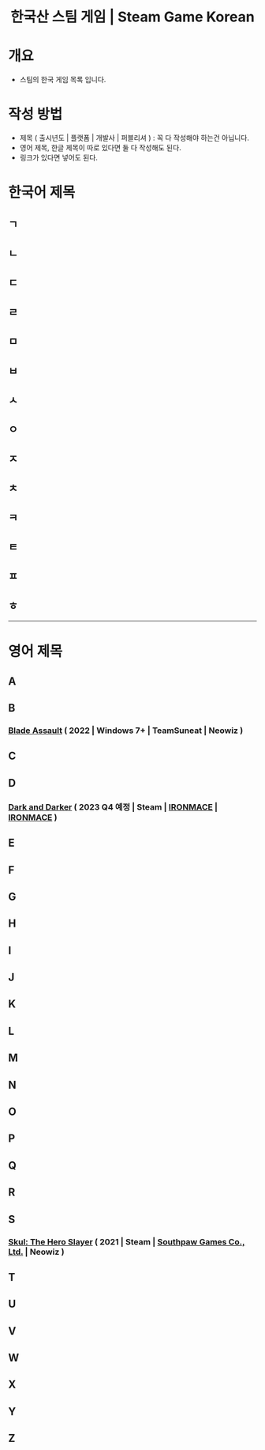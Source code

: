 <h1 align=center>
한국산 스팀 게임 | Steam Game Korean
</h1>



# 개요
* 스팀의 한국 게임 목록 입니다.



# 작성 방법
* 제목 ( 출시년도 | 플랫폼 | 개발사 | 퍼블리셔 ) : 꼭 다 작성해야 하는건 아닙니다.
* 영어 제목, 한글 제목이 따로 있다면 둘 다 작성해도 된다.
* 링크가 있다면 넣어도 된다.



# 한국어 제목

## ㄱ
## ㄴ
## ㄷ
## ㄹ
## ㅁ
## ㅂ
## ㅅ
## ㅇ
## ㅈ
## ㅊ
## ㅋ
## ㅌ
## ㅍ
## ㅎ


***

# 영어 제목

## A
## B

### [Blade Assault]( https://store.steampowered.com/app/1367300/Blade_Assault/ ) ( 2022 | Windows 7+ | TeamSuneat | Neowiz )

## C
## D

### [Dark and Darker]( https://store.steampowered.com/app/2016590/Dark_and_Darker/ ) ( 2023 Q4 예정 | Steam | [IRONMACE]( https://www.ironmace.com/ ) | [IRONMACE]( https://www.ironmace.com/ ) )

## E
## F
## G
## H
## I
## J
## K
## L
## M
## N
## O
## P
## Q
## R
## S

### [Skul: The Hero Slayer]( https://store.steampowered.com/app/1147560/Skul_The_Hero_Slayer/ ) ( 2021 | Steam | [Southpaw Games Co., Ltd.](https://southpaw.games/) | Neowiz )

## T
## U
## V
## W
## X
## Y
## Z
